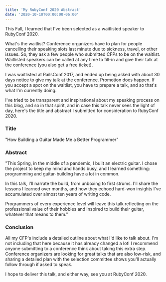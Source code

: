 ```yaml
---
title: 'My RubyConf 2020 Abstract'
date: '2020-10-10T00:00:00-06:00'
---
```


This Fall, I learned that I've been selected as a waitlisted speaker to
RubyConf 2020.

What's the waitlist? Conference organizers have to plan for people cancelling
their speaking slots last minute due to sickness, travel, or other issues. So,
they ask a few people who submitted CFPs to be on the waitlist. Waitlisted
speakers can be called at any time to fill-in and give their talk at the
conference (you also get a free ticket).

I was waitlisted at RailsConf 2017, and ended up being asked with about 30 days
notice to give my talk at the conference. Promotion does happen. If you accept
a spot on the waitlist, you have to prepare a talk, and so that's what I'm
currently doing.

I've tried to be transparent and inspirational about my speaking process on
this blog, and so in that spirit, and in case this talk never sees the light of
day, here's the title and abstract I submitted for consideration to RubyConf
2020.

### Title

"How Building a Guitar Made Me a Better Programmer"

### Abstract

"This Spring, in the middle of a pandemic, I built an electric guitar. I chose
the project to keep my mind and hands busy, and I learned something:
programming and guitar-building have a lot in common.

In this talk, I'll narrate the build, from unboxing to first strums. I'll share
the lessons I learned over months, and how they echoed hard-won insights I've
accumulated over almost ten years of writing code.

Programmers of every experience level will leave this talk reflecting on the
professional value of their hobbies and inspired to build their guitar,
whatever that means to them."

### Conclusion

All my CFP's include a detailed outline about what I'd like to talk about. I'm
not including that here because it has already changed a lot! I recommend
anyone submitting to a conference think about taking this extra step.
Conference organizers are looking for great talks that are also low-risk, and
sharing a detailed plan with the selection committee shows you'll actually
follow through if asked to speak.

I hope to deliver this talk, and either way, see you at RubyConf 2020.
